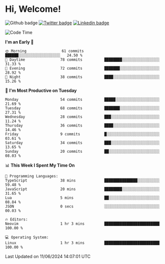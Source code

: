   # Hi, Welcome!
  ![Github badge](https://img.shields.io/github/followers/kraken-afk.svg?style=social&label=Follow&maxAge=2592000)
  [![Twitter badge](https://img.shields.io/badge/-Twitter-00acee?style=flat-square&logo=Twitter&logoColor=white)](https://twitter.com/trshppl)
  [![Linkedin badge](https://img.shields.io/badge/LinkedIn-0077B5?style=flat-square&logo=linkedin&logoColor=white)](https://www.linkedin.com/in/noveanrer)
<!--START_SECTION:waka-->
![Code Time](http://img.shields.io/badge/Code%20Time-229%20hrs%2048%20mins-blue)

**I'm an Early 🐤** 

```text
🌞 Morning                61 commits          ██████░░░░░░░░░░░░░░░░░░░   24.50 % 
🌆 Daytime                78 commits          ████████░░░░░░░░░░░░░░░░░   31.33 % 
🌃 Evening                72 commits          ███████░░░░░░░░░░░░░░░░░░   28.92 % 
🌙 Night                  38 commits          ████░░░░░░░░░░░░░░░░░░░░░   15.26 % 
```
📅 **I'm Most Productive on Tuesday** 

```text
Monday                   54 commits          █████░░░░░░░░░░░░░░░░░░░░   21.69 % 
Tuesday                  68 commits          ███████░░░░░░░░░░░░░░░░░░   27.31 % 
Wednesday                28 commits          ███░░░░░░░░░░░░░░░░░░░░░░   11.24 % 
Thursday                 36 commits          ████░░░░░░░░░░░░░░░░░░░░░   14.46 % 
Friday                   9 commits           █░░░░░░░░░░░░░░░░░░░░░░░░   03.61 % 
Saturday                 34 commits          ███░░░░░░░░░░░░░░░░░░░░░░   13.65 % 
Sunday                   20 commits          ██░░░░░░░░░░░░░░░░░░░░░░░   08.03 % 
```


📊 **This Week I Spent My Time On** 

```text
💬 Programming Languages: 
TypeScript               38 mins             ███████████████░░░░░░░░░░   59.48 % 
JavaScript               20 mins             ████████░░░░░░░░░░░░░░░░░   31.65 % 
Lua                      5 mins              ██░░░░░░░░░░░░░░░░░░░░░░░   08.84 % 
JSON                     0 secs              ░░░░░░░░░░░░░░░░░░░░░░░░░   00.03 % 

🔥 Editors: 
Neovim                   1 hr 3 mins         █████████████████████████   100.00 % 

💻 Operating System: 
Linux                    1 hr 3 mins         █████████████████████████   100.00 % 
```


 Last Updated on 11/06/2024 14:07:01 UTC
<!--END_SECTION:waka-->